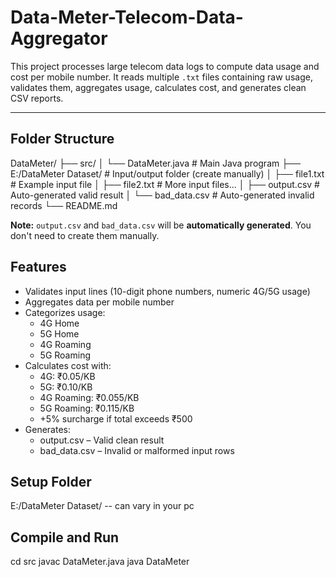 # Data-Meter-Telecom-Data-Aggregator

This project processes large telecom data logs to compute data usage and cost per mobile number. It reads multiple `.txt` files containing raw usage, validates them, aggregates usage, calculates cost, and generates clean CSV reports.

---

## Folder Structure

DataMeter/
├── src/
│   └── DataMeter.java              # Main Java program
├── E:/DataMeter Dataset/           # Input/output folder (create manually)
│   ├── file1.txt                   # Example input file
│   ├── file2.txt                   # More input files...
│   ├── output.csv                  # Auto-generated valid result
│   └── bad_data.csv                # Auto-generated invalid records
└── README.md


**Note:** `output.csv` and `bad_data.csv` will be **automatically generated**. You don't need to create them manually.
## Features
- Validates input lines (10-digit phone numbers, numeric 4G/5G usage)
- Aggregates data per mobile number
- Categorizes usage:
  - 4G Home
  - 5G Home
  - 4G Roaming
  - 5G Roaming
- Calculates cost with:
  - 4G: ₹0.05/KB
  - 5G: ₹0.10/KB
  - 4G Roaming: ₹0.055/KB
  - 5G Roaming: ₹0.115/KB
  - +5% surcharge if total exceeds ₹500
- Generates:
  - output.csv – Valid clean result
  - bad_data.csv – Invalid or malformed input rows
## Setup Folder
E:/DataMeter Dataset/ -- can vary in your pc
## Compile and Run
cd src
javac DataMeter.java
java DataMeter
